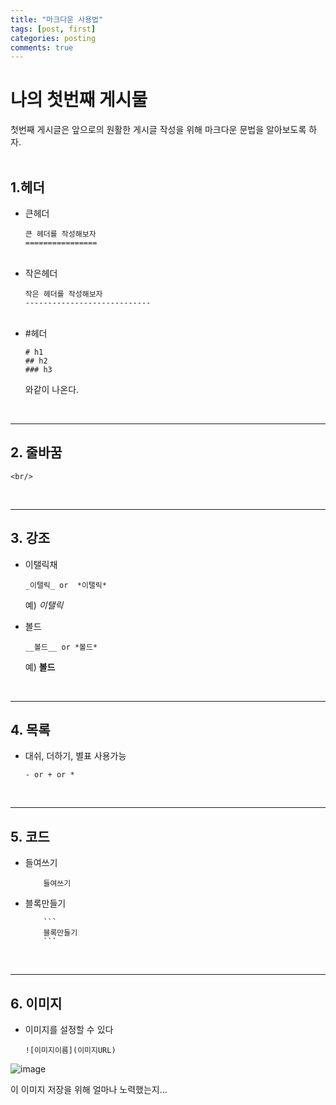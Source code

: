 ```yaml
---
title: "마크다운 사용법"
tags: [post, first]
categories: posting
comments: true
---
```

# 나의 첫번째 게시물
첫번째 게시글은 앞으로의 원활한 게시글 작성을 위해 마크다운 문법을 알아보도록 하자.   
<br/>

1.헤더
-------
* 큰헤더 
    ```
    큰 헤더를 작성해보자
    ================
    ```
    <br/>
* 작은헤더
    ```
    작은 헤더를 작성해보자
    ----------------------------
    ```
    <br/>
* #헤더
    ```
    # h1
    ## h2
    ### h3
    ```
    와같이 나온다.

<br/>

-------

## 2. 줄바꿈

```
<br/>
```
<br/>

---------------

## 3. 강조
* 이탤릭채

    ```
    _이탤릭_ or  *이탤릭*
    ```
    예) *이탤릭*

* 볼드
    ```
    __볼드__ or *볼드*
    ```
    예) **볼드**
 
 <br/>

 -----------

## 4. 목록
* 대쉬, 더하기, 별표 사용가능
    ```
    - or + or *
    ```
<br/>

--------
## 5. 코드 
* 들여쓰기
    ```
        들여쓰기
    ```
* 블록만들기
    ```
        ```
        블록만들기
        ```
    ```
<br/>

------
## 6. 이미지
* 이미지를 설정할 수 있다
    ```
    ![이미지이름](이미지URL)
    ```
![image](https://bh981013.github.io/favicon.ico)

이 이미지 저장을 위해 얼마나 노력했는지...
<br/>
